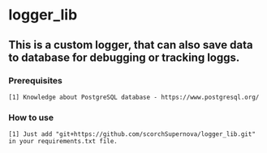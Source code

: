 # logger_lib

## This is a custom logger, that can also save data to database for debugging or tracking loggs.

### Prerequisites
    [1] Knowledge about PostgreSQL database - https://www.postgresql.org/

### How to use
    [1] Just add "git+https://github.com/scorchSupernova/logger_lib.git" in your requirements.txt file.
